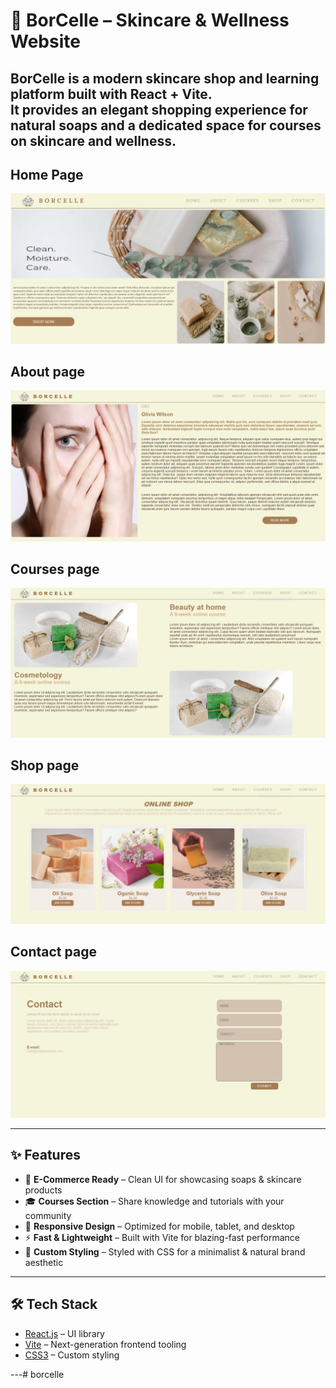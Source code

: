 # 🌿 BorCelle – Skincare & Wellness Website  

BorCelle is a modern skincare shop and learning platform built with **React + Vite**.  
It provides an elegant shopping experience for natural soaps and a dedicated space for courses on skincare and wellness.  
---
## Home Page
![BorcelleHome](./public/borcelle.png)
## About page
![BorcelleHome](./public/borcelleAbout.png)  
## Courses page
![BorcelleHome](./public/borcellecourses.png)
## Shop page  
![BorcelleHome](./public/borcelleShop.png) 
## Contact page 
![BorcelleHome](./public/borcellecontact.png)  


---

## ✨ Features
- 🛒 **E-Commerce Ready** – Clean UI for showcasing soaps & skincare products  
- 🎓 **Courses Section** – Share knowledge and tutorials with your community  
- 📱 **Responsive Design** – Optimized for mobile, tablet, and desktop  
- ⚡ **Fast & Lightweight** – Built with Vite for blazing-fast performance  
- 🎨 **Custom Styling** – Styled with CSS for a minimalist & natural brand aesthetic  

---

## 🛠️ Tech Stack
- [React.js](https://react.dev/) – UI library  
- [Vite](https://vitejs.dev/) – Next-generation frontend tooling  
- [CSS3](https://developer.mozilla.org/en-US/docs/Web/CSS) – Custom styling  

---#   b o r c e l l e 
 
 